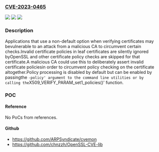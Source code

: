 ### [CVE-2023-0465](https://cve.mitre.org/cgi-bin/cvename.cgi?name=CVE-2023-0465)
![](https://img.shields.io/static/v1?label=Product&message=OpenSSL&color=blue)
![](https://img.shields.io/static/v1?label=Version&message=3.1.0%3C%203.1.1%20&color=brighgreen)
![](https://img.shields.io/static/v1?label=Vulnerability&message=improper%20certificate%20validation&color=brighgreen)

### Description

Applications that use a non-default option when verifying certificates may bevulnerable to an attack from a malicious CA to circumvent certain checks.Invalid certificate policies in leaf certificates are silently ignored byOpenSSL and other certificate policy checks are skipped for that certificate.A malicious CA could use this to deliberately assert invalid certificate policiesin order to circumvent policy checking on the certificate altogether.Policy processing is disabled by default but can be enabled by passingthe `-policy' argument to the command line utilities or by calling the`X509_VERIFY_PARAM_set1_policies()' function.

### POC

#### Reference
No PoCs from references.

#### Github
- https://github.com/ARPSyndicate/cvemon
- https://github.com/chnzzh/OpenSSL-CVE-lib

